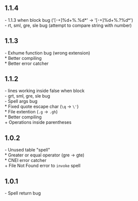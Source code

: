 ## 1.1.4
\- 1.1.3 when block bug ('\[-+]%d+%.%d*' -> '\[-+]%d+%.?%d*')<br/>
\- rt, sml, gre, sle bug (attempt to compare string with number)

## 1.1.3
\- Exhume function bug (wrong extension)<br/>
\* Better compiling<br/>
\* Better <eof> error catcher

## 1.1.2
\- lines working inside false when block<br/>
\- grt, sml, gre, sle bug<br/>
\- Spell args bug<br/>
\* Fixed quote escape char (`\q` -> `\'`)<br/>
\* File extention (`.g` -> `.gh`)<br/>
\* Better compiling<br/>
\+ Operations inside parentheses

## 1.0.2
\- Unused table "spell"<br/>
\* Greater or equal operator (gre -> gte)<br/>
\* CNEI error catcher<br/>
\+ File Not Found error to `invoke` spell<br/>

## 1.0.1
\- Spell return bug
